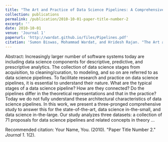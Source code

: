 ```yaml
---
title: "The Art and Practice of Data Science Pipelines: A Comprehensive Study of Data Science Pipelines In Theory, In-The-Small, and In-The-Large"
collection: publications
permalink: /publication/2010-10-01-paper-title-number-2
excerpt: ''
date: 2010-10-01
venue: 'Journal 1'
paperurl: 'http://wardat.github.io/files/Pipelines.pdf'
citation: 'Sumon Biswas, Mohammad Wardat, and Hridesh Rajan. "The Art and Practice of Data Science Pipelines: A Comprehensive Study of Data Science Pipelines In Theory, In-The-Small, and In-The-Large." 2021 IEEE/ACM 44th International Conference on Software Engineering (ICSE). IEEE, 2022.'
---
```

Abstract: Increasingly larger number of software systems today are including data science components for descriptive, predictive, and prescriptive analytics. The collection of data science stages from acquisition, to cleaning/curation, to modeling, and so on are referred to as data science pipelines. To facilitate research and practice on data science pipelines, it is essential to understand their nature. What are the typical stages of a data science pipeline? How are they connected? Do the pipelines differ in the theoretical representations and that in the practice? Today we do not fully understand these architectural characteristics of data science pipelines. In this work, we present a three-pronged comprehensive study to answer this for the state-of-the-art, data science in-the-small, and data science in-the-large. Our study analyzes three datasets: a collection of 71 proposals for data science pipelines and related concepts in theory …

<!-- [Download paper here](http://wardat.github.io/files/Pipelines.pdf) -->

Recommended citation: Your Name, You. (2010). "Paper Title Number 2." <i>Journal 1</i>. 1(2).